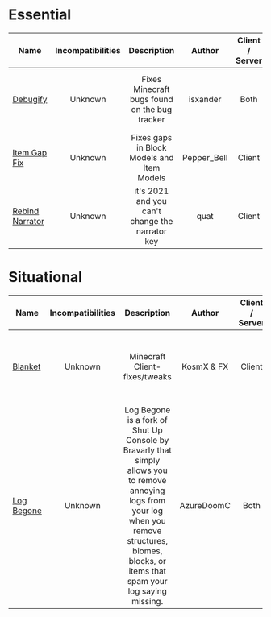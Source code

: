# Essential
| Name | Incompatibilities | Description | Author | Client / Server | Notes |
| --- | :---: | :---: | :---: | :---: | :---: |
| [Debugify](https://modrinth.com/mod/debugify) | Unknown | Fixes Minecraft bugs found on the bug tracker | isxander | Both | Also handles some performance optimizations on some versions |
| [Item Gap Fix](https://www.curseforge.com/minecraft/mc-mods/item-model-fix) | Unknown | Fixes gaps in Block Models and Item Models | Pepper_Bell | Client | N/A |
| [Rebind Narrator](https://modrinth.com/mod/rebind-narrator) | Unknown | it's 2021 and you can't change the narrator key | quat | Client | Literally just a mod that lets you disable the Narrator keybind. |

# Situational
| Name | Incompatibilities | Description | Author | Client / Server | Notes |
| --- | :---: | :---: | :---: | :---: | :---: |
| [Blanket](https://modrinth.com/mod/blanket) | Unknown | Minecraft Client-fixes/tweaks | KosmX & FX | Client | Requires [Carpet](https://modrinth.com/mod/carpet). Implements a fix for chat lag like Debugify does. |
| [Log Begone](https://www.curseforge.com/minecraft/mc-mods/log-begone) | Unknown | Log Begone is a fork of Shut Up Console by Bravarly that simply allows you to remove annoying logs from your log when you remove structures, biomes, blocks, or items that spam your log saying missing. | AzureDoomC | Both | Some lists have this as a performance mod, but I don't really notice a difference. |

<!-- TODO add nether and model fixes from other sections -->
